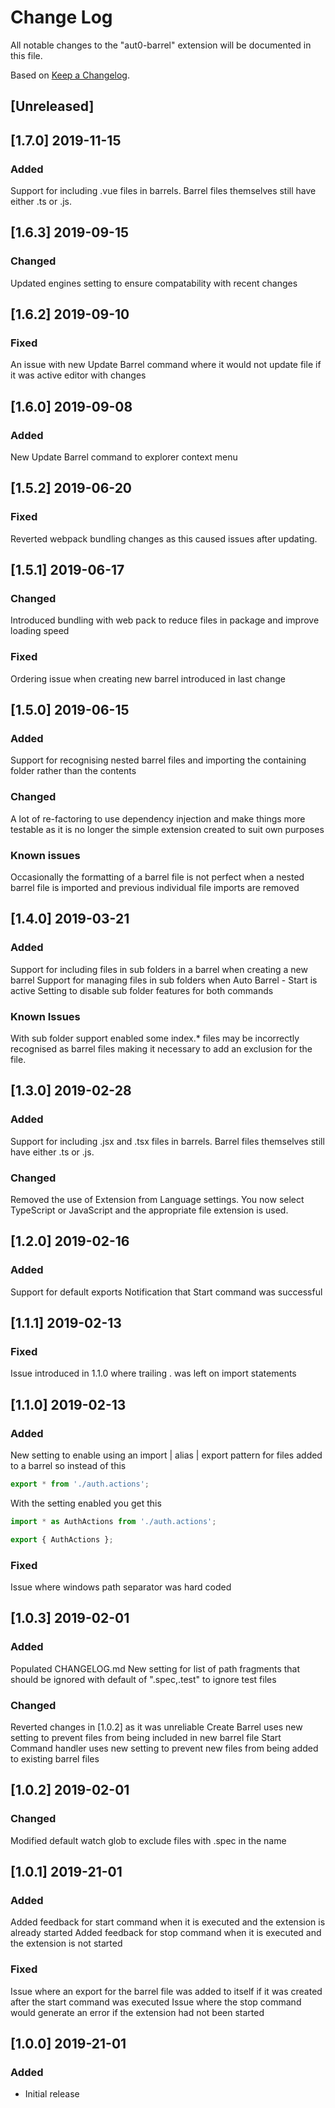 # Change Log

All notable changes to the "aut0-barrel" extension will be documented in this file.

Based on [Keep a Changelog](http://keepachangelog.com/).

## [Unreleased]

## [1.7.0] 2019-11-15

### Added
Support for including .vue files in barrels. Barrel files themselves still have either .ts or .js.

## [1.6.3] 2019-09-15

### Changed
Updated engines setting to ensure compatability with recent changes

## [1.6.2] 2019-09-10

### Fixed

An issue with new Update Barrel command where it would not update file if it was active editor with changes

## [1.6.0] 2019-09-08

### Added

New Update Barrel command to explorer context menu

## [1.5.2] 2019-06-20

### Fixed

Reverted webpack bundling changes as this caused issues after updating.

## [1.5.1] 2019-06-17

### Changed

Introduced bundling with web pack to reduce files in package and improve loading speed

### Fixed

Ordering issue when creating new barrel introduced in last change

## [1.5.0] 2019-06-15

### Added

Support for recognising nested barrel files and importing the containing folder rather than the contents

### Changed

A lot of re-factoring to use dependency injection and make things more testable as it is no longer the simple extension created to suit own purposes

### Known issues

Occasionally the formatting of a barrel file is not perfect when a nested barrel file is imported and previous individual file imports are removed

## [1.4.0] 2019-03-21

### Added

Support for including files in sub folders in a barrel when creating a new barrel
Support for managing files in sub folders when Auto Barrel - Start is active
Setting to disable sub folder features for both commands

### Known Issues

With sub folder support enabled some index.\* files may be incorrectly recognised as barrel files making it necessary to add an exclusion for the file.

## [1.3.0] 2019-02-28

### Added

Support for including .jsx and .tsx files in barrels. Barrel files themselves still have either .ts or .js.

### Changed

Removed the use of Extension from Language settings. You now select TypeScript or JavaScript and the appropriate file extension is used.

## [1.2.0] 2019-02-16

### Added

Support for default exports
Notification that Start command was successful

## [1.1.1] 2019-02-13

### Fixed

Issue introduced in 1.1.0 where trailing . was left on import statements

## [1.1.0] 2019-02-13

### Added

New setting to enable using an import | alias | export pattern for files added to a barrel so instead of this

```javascript
export * from './auth.actions';
```

With the setting enabled you get this

```javascript
import * as AuthActions from './auth.actions';

export { AuthActions };
```

### Fixed

Issue where windows path separator was hard coded

## [1.0.3] 2019-02-01

### Added

Populated CHANGELOG.md
New setting for list of path fragments that should be ignored with default of ".spec,.test" to ignore test files

### Changed

Reverted changes in [1.0.2] as it was unreliable
Create Barrel uses new setting to prevent files from being included in new barrel file
Start Command handler uses new setting to prevent new files from being added to existing barrel files

## [1.0.2] 2019-02-01

### Changed

Modified default watch glob to exclude files with .spec in the name

## [1.0.1] 2019-21-01

### Added

Added feedback for start command when it is executed and the extension is already started
Added feedback for stop command when it is executed and the extension is not started

### Fixed

Issue where an export for the barrel file was added to itself if it was created after the start command was executed
Issue where the stop command would generate an error if the extension had not been started

## [1.0.0] 2019-21-01

### Added

- Initial release
